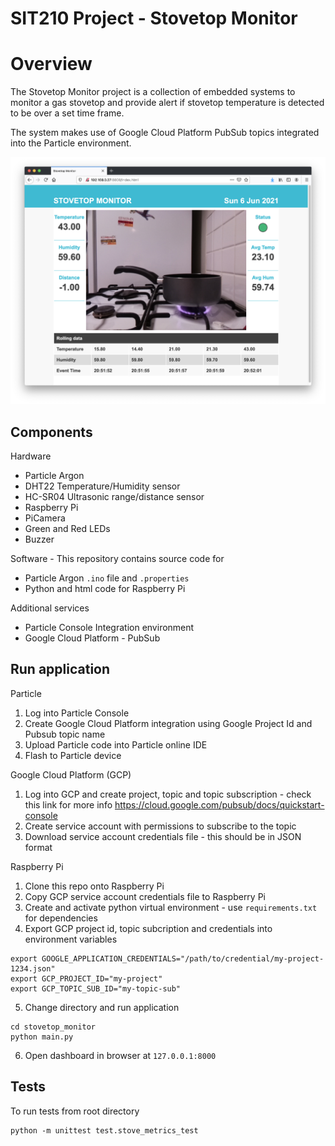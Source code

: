 # SIT210 Project - Stovetop Monitor

# Overview
The Stovetop Monitor project is a collection of embedded systems to monitor a gas stovetop and provide alert if stovetop temperature is detected to be over a set time frame.

The system makes use of Google Cloud Platform PubSub topics integrated into the Particle environment.

![alt text](Stovetop_monitor_dashboard.png "Dashboard")

## Components
Hardware
* Particle Argon
* DHT22 Temperature/Humidity sensor
* HC-SR04 Ultrasonic range/distance sensor
* Raspberry Pi
* PiCamera
* Green and Red LEDs
* Buzzer

Software - This repository contains source code for
* Particle Argon `.ino` file and `.properties`
* Python and html code for Raspberry Pi

Additional services
* Particle Console Integration environment
* Google Cloud Platform - PubSub

## Run application
Particle
1. Log into Particle Console
2. Create Google Cloud Platform integration using Google Project Id and Pubsub topic name
3. Upload Particle code into Particle online IDE
4. Flash to Particle device

Google Cloud Platform (GCP)
1. Log into GCP and create project, topic and topic subscription - check this link for more info https://cloud.google.com/pubsub/docs/quickstart-console
2. Create service account with permissions to subscribe to the topic
3. Download service account credentials file - this should be in JSON format

Raspberry Pi
1. Clone this repo onto Raspberry Pi
2. Copy GCP service account credentials file to Raspberry Pi
3. Create and activate python virtual environment - use `requirements.txt` for dependencies
4. Export GCP project id, topic subcription and credentials into environment variables
```
export GOOGLE_APPLICATION_CREDENTIALS="/path/to/credential/my-project-1234.json"
export GCP_PROJECT_ID="my-project"
export GCP_TOPIC_SUB_ID="my-topic-sub"
```
5. Change directory and run application
```
cd stovetop_monitor
python main.py
```
6. Open dashboard in browser at `127.0.0.1:8000` 


## Tests
To run tests from root directory
```
python -m unittest test.stove_metrics_test
```